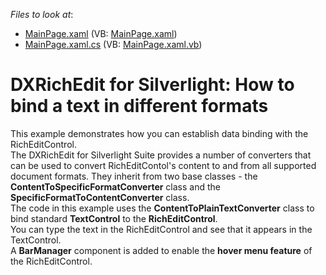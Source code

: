 <!-- default file list -->
*Files to look at*:

* [MainPage.xaml](./CS/BindingConverterSL/MainPage.xaml) (VB: [MainPage.xaml](./VB/BindingConverterSL/MainPage.xaml))
* [MainPage.xaml.cs](./CS/BindingConverterSL/MainPage.xaml.cs) (VB: [MainPage.xaml.vb](./VB/BindingConverterSL/MainPage.xaml.vb))
<!-- default file list end -->
# DXRichEdit for Silverlight: How to bind a text in different formats


<p>This example demonstrates how you can establish data binding with the RichEditControl. <br />
The DXRichEdit for Silverlight Suite provides a number of converters that can be used to convert RichEditContol's content to and from all supported document formats. They inherit from two base classes - the <strong>ContentToSpecificFormatConverter</strong> class and the <strong>SpecificFormatToContentConverter</strong> class.<br />
The code in this example uses the <strong>ContentToPlainTextConverter</strong> class to bind standard <strong>TextControl</strong> to the <strong>RichEditControl</strong>.<br />
You can type the text in the RichEditControl and see that it appears in the TextControl.<br />
A <strong>BarManager</strong> component is added to enable the <strong>hover menu feature</strong> of the RichEditControl.<br />
</p>

<br/>


